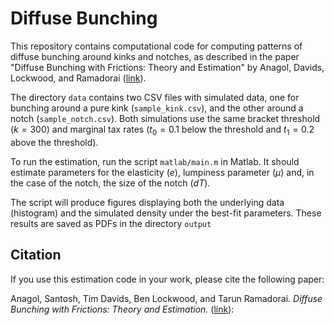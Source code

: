 # Diffuse Bunching

This repository contains computational code for computing patterns of diffuse bunching around kinks and notches, as described in the paper "Diffuse Bunching with Frictions: Theory and Estimation" by Anagol, Davids, Lockwood, and Ramadorai ([link](https://benlockwood.com/papers/Anagol_Davids_Lockwood_Ramadorai_Diffuse_Bunching_with_Frictions.pdf)).

The directory `data` contains two CSV files with simulated data, one for bunching around a pure kink (`sample_kink.csv`), and the other around a notch (`sample_notch.csv`). 
Both simulations use the same bracket threshold ($k = 300$) and marginal tax rates ($t_0 = 0.1$ below the threshold and $t_1 = 0.2$ above the threshold).

To run the estimation, run the script `matlab/main.m` in Matlab. 
It should estimate parameters for the elasticity ($e$), lumpiness parameter ($\mu$) and, in the case of the notch, the size of the notch ($dT$). 

The script will produce figures displaying both the underlying data (histogram) and the simulated density under the best-fit parameters. These results are saved as PDFs in the directory `output`

## Citation

If you use this estimation code in your work, please cite the following paper:

Anagol, Santosh, Tim Davids, Ben Lockwood, and Tarun Ramadorai. *Diffuse Bunching with Frictions: Theory and Estimation.* ([link](https://benlockwood.com/papers/Anagol_Davids_Lockwood_Ramadorai_Diffuse_Bunching_with_Frictions.pdf)):

